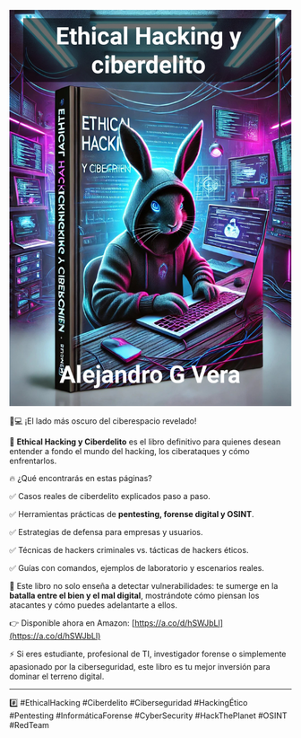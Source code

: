![`Portada`](nueva_portada.jpg)

🚨💻 ¡El lado más oscuro del ciberespacio revelado!

📖 **Ethical Hacking y Ciberdelito** es el libro definitivo para quienes desean entender a fondo el mundo del hacking, los ciberataques y cómo enfrentarlos.

🔥 ¿Qué encontrarás en estas páginas?

✅ Casos reales de ciberdelito explicados paso a paso.

✅ Herramientas prácticas de **pentesting, forense digital y OSINT**.

✅ Estrategias de defensa para empresas y usuarios.

✅ Técnicas de hackers criminales vs. tácticas de hackers éticos.

✅ Guías con comandos, ejemplos de laboratorio y escenarios reales.

🔐 Este libro no solo enseña a detectar vulnerabilidades: te sumerge en la **batalla entre el bien y el mal digital**, mostrándote cómo piensan los atacantes y cómo puedes adelantarte a ellos.

👉 Disponible ahora en Amazon: [https://a.co/d/hSWJbLl](https://a.co/d/hSWJbLl)

⚡ Si eres estudiante, profesional de TI, investigador forense o simplemente apasionado por la ciberseguridad, este libro es tu mejor inversión para dominar el terreno digital.

---

\#️⃣ #EthicalHacking #Ciberdelito #Ciberseguridad #HackingÉtico #Pentesting #InformáticaForense #CyberSecurity #HackThePlanet #OSINT #RedTeam

